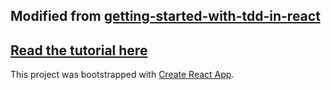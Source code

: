 ## Modified from [getting-started-with-tdd-in-react](https://github.com/dceddia/getting-started-with-tdd-in-react)
## [Read the tutorial here](https://www.codeproject.com/articles/1113634/getting-started-with-tdd-in-react)

This project was bootstrapped with [Create React App](https://github.com/facebookincubator/create-react-app).
